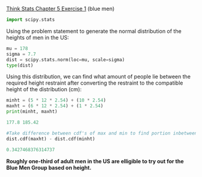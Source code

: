 [Think Stats Chapter 5 Exercise 1](http://greenteapress.com/thinkstats2/html/thinkstats2006.html#toc50) (blue men)

```python
import scipy.stats
```

Using the problem statement to generate the normal distribution of the heights of men in the US:

```python
mu = 178
sigma = 7.7
dist = scipy.stats.norm(loc=mu, scale=sigma)
type(dist)
```
Using this distribution, we can find what amount of people lie between the required height restraint after converting the restraint to the compatible height of the distribution (cm):

```python
minht = (5 * 12 * 2.54) + (10 * 2.54)
maxht = (6 * 12 * 2.54) + (1 * 2.54)
print(minht, maxht)
```
```python
177.8 185.42
```
```python
#Take difference between cdf's of max and min to find portion inbetween
dist.cdf(maxht) - dist.cdf(minht)
```
```python
0.3427468376314737
```
**Roughly one-third of adult men in the US are elligible to try out for the Blue Men Group based on height.**
